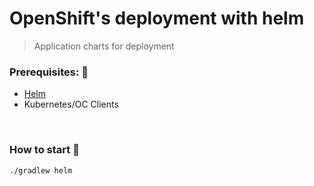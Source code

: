 # OpenShift's deployment with helm
> Application charts for deployment

### Prerequisites: 🚩
- [Helm](https://github.com/helm/helm) 
- Kubernetes/OC Clients

&nbsp;

### How to start 🐳
```shell
./gradlew helm
```